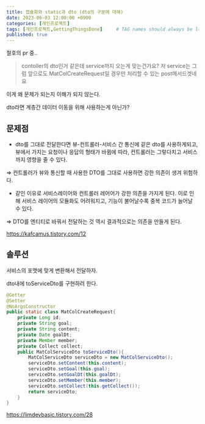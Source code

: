 ```yaml
---
title: 캡슐화와 static과 dto (dto의 구분에 대해)
date: 2023-06-03 12:00:00 +0900
categories: [개인프로젝트]
tags: [개인프로젝트,GettingThingsDone]     # TAG names should always be lowercase
published: true
---
```

철호의 pr 중.. 
> contoller의 dto인거 같은데 service까지 오는게 맞는건가요?
저 service는 그럼 앞으로도 MatColCreateRequest일 경우만 처리할 수 있는 post메서드겟네요
> 

이게 왜 문제가 되는지 이해가 되지 않는다. 

dto라면 계층간 데이터 이동을 위해 사용하는게 아닌가? 

## 문제점

- dto를 그대로 전달한다면 뷰-컨트롤러-서비스 간 통신에 같은 dto를 사용하게되고, 뷰에서 가지는 요청이나 응답의 형태가 바뀜에 따라, 컨트롤러는 그렇다치고 서비스까지 영향을 줄 수 있다.
    
⇒ 컨트롤러가 뷰와 통신할 때 사용한 DTO를 그대로 사용하면 강한 의존이 생겨 위험하다. 
    
- 같인 이유로 서비스레이어와 컨트롤러 레어어가 강한 의존을 가지게 된다.
이로 인해 서비스 레이어의 모듈화도 어려워지고, 기능이 불어날수록 중복 코드가 늘어날 수 있다.

⇒ DTO를 엔티티로 바꿔서 전달하는 것 역시 결과적으로는 의존을 만들게 된다. 

https://kafcamus.tistory.com/12

## 솔루션

서비스의 포맷에 맞게 변환해서 전달하자. 

dto내에 toServiceDto를 구현하려 한다. 

```java
@Getter
@Setter
@NoArgsConstructor
public static class MatColCreateRequest{
    private Long id;
    private String goal;
    private String content;
    private Date goalDt;
    private Member member;
    private Collect collect;
    public MatColServiceDto toServiceDto(){
        MatColServiceDto serviceDto = new MatColServiceDto();
        serviceDto.setContent(this.content);
        serviceDto.setGoal(this.goal);
        serviceDto.setGoalDt(this.goalDt);
        serviceDto.setMember(this.member);
        serviceDto.setCollect(this.getCollect());
        return serviceDto;
    }
}
```

https://limdevbasic.tistory.com/28